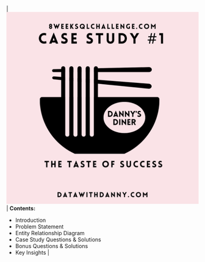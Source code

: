 | ![Project Logo](project_images/project_logo.png) | **Contents:**  
- Introduction  
- Problem Statement  
- Entity Relationship Diagram  
- Case Study Questions & Solutions  
- Bonus Questions & Solutions  
- Key Insights |
